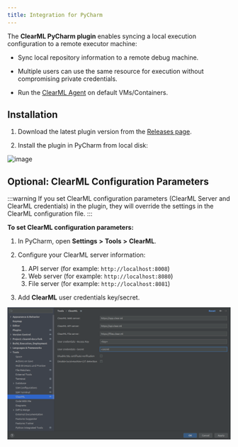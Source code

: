 ```yaml
---
title: Integration for PyCharm
---
```


The **ClearML PyCharm plugin** enables syncing a local execution configuration to a remote executor machine:

* Sync local repository information to a remote debug machine.

* Multiple users can use the same resource for execution without compromising private credentials.

* Run the [ClearML Agent](../../clearml_agent.md) on default VMs/Containers.

## Installation

1. Download the latest plugin version from the [Releases page](https://github.com/allegroai/clearml-pycharm-plugin/releases). 

1. Install the plugin in PyCharm from local disk:

![image](../../img/ide_pycharm_plugin_from_disk.png)

## Optional: ClearML Configuration Parameters

:::warning
If you set ClearML configuration parameters (ClearML Server and ClearML credentials) in the plugin, they will override 
the settings in the ClearML configuration file.
:::

**To set ClearML configuration parameters:**

1. In PyCharm, open **Settings** **>** **Tools** **>** **ClearML**.

1. Configure your ClearML server information:
    1. API server (for example: ``http://localhost:8008``)
    1. Web server (for example: ``http://localhost:8080``)
    1. File server  (for example: ``http://localhost:8081``)
    
1. Add **ClearML** user credentials key/secret.

![image](../../img/ide_pycharm_config_params.png)
